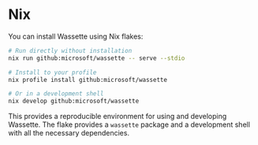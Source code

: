 # Nix

You can install Wassette using Nix flakes:

```bash
# Run directly without installation
nix run github:microsoft/wassette -- serve --stdio

# Install to your profile
nix profile install github:microsoft/wassette

# Or in a development shell
nix develop github:microsoft/wassette
```

This provides a reproducible environment for using and developing Wassette.
The flake provides a `wassette` package and a development shell with all
the necessary dependencies.
